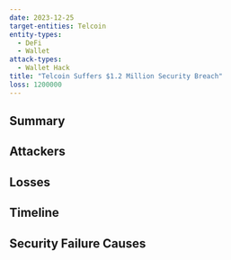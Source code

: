 ```yaml
---
date: 2023-12-25
target-entities: Telcoin
entity-types:
  - DeFi
  - Wallet
attack-types:
  - Wallet Hack
title: "Telcoin Suffers $1.2 Million Security Breach"
loss: 1200000
---
```


## Summary



## Attackers



## Losses



## Timeline



## Security Failure Causes
